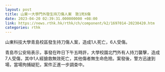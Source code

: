 ```yaml
---
layout: post
title: 山東一大學門外發生持刀傷人案　致1死6傷
date: 2023-04-20 02:39:31.000000000 +08:00
link: https://news.rthk.hk/rthk/ch/component/k2/1697014-20230420.htm
categories: rthk
---
```


山東科技大學青島校區發生持刀傷人案，造成1人死亡，6人受傷。

青島市公安局表示，事發在昨日下午五時許，大學校園北門外有人持刀襲擊，造成7人受傷，其中1人經搶救無效死亡，其他傷者無生命危險。案發後，警方迅速到場，當場拘捕疑犯，案件正進一步調查中。
